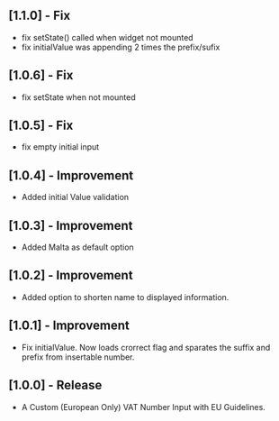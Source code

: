 
## [1.1.0] - Fix

- fix setState() called when widget not mounted
- fix initialValue was appending 2 times the prefix/sufix

## [1.0.6] - Fix

- fix setState when not mounted
## [1.0.5] - Fix

- fix empty initial input

## [1.0.4] - Improvement

- Added initial Value validation
## [1.0.3] - Improvement

- Added Malta as default option

## [1.0.2] - Improvement

- Added option to shorten name to displayed information.

## [1.0.1] - Improvement

- Fix initialValue. Now loads crorrect flag and sparates the suffix and prefix from insertable number.

## [1.0.0] - Release

- A Custom (European Only) VAT Number Input with EU Guidelines.
